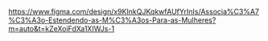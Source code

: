 https://www.figma.com/design/x9KInkQJKqkwfAUfYrInIs/Associa%C3%A7%C3%A3o-Estendendo-as-M%C3%A3os-Para-as-Mulheres?m=auto&t=kZeXoiFdXa1XIWJs-1

